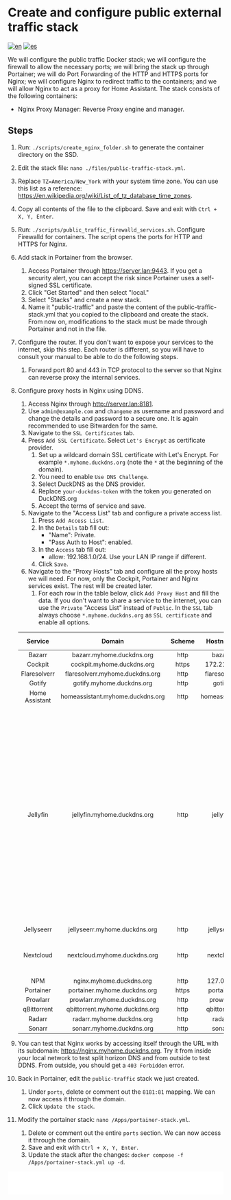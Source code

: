 # Create and configure public external traffic stack

[![en](https://img.shields.io/badge/lang-en-blue.svg)](Create%20and%20configure%20public%20external%20traffic%20stack.md)
[![es](https://img.shields.io/badge/lang-es-blue.svg)](Create%20and%20configure%20public%20external%20traffic%20stack.es.md)

We will configure the public traffic Docker stack; we will configure the firewall to allow the necessary ports; we will bring the stack up through Portainer; we will do Port Forwarding of the HTTP and HTTPS ports for Nginx; we will configure Nginx to redirect traffic to the containers; and we will allow Nginx to act as a proxy for Home Assistant. The stack consists of the following containers:

- Nginx Proxy Manager: Reverse Proxy engine and manager.

## Steps

1. Run: `./scripts/create_nginx_folder.sh` to generate the container directory on the SSD.
2. Edit the stack file: `nano ./files/public-traffic-stack.yml`.
3. Replace `TZ=America/New_York` with your system time zone. You can use this list as a reference: https://en.wikipedia.org/wiki/List_of_tz_database_time_zones.
4. Copy all contents of the file to the clipboard. Save and exit with `Ctrl + X, Y, Enter`.
5. Run: `./scripts/public_traffic_firewalld_services.sh`. Configure Firewalld for containers. The script opens the ports for HTTP and HTTPS for Nginx.
6. Add stack in Portainer from the browser.
    1. Access Portainer through https://server.lan:9443. If you get a security alert, you can accept the risk since Portainer uses a self-signed SSL certificate.
    2. Click "Get Started" and then select "local."
    3. Select "Stacks" and create a new stack.
    4. Name it "public-traffic" and paste the content of the public-traffic-stack.yml that you copied to the clipboard and create the stack. From now on, modifications to the stack must be made through Portainer and not in the file.
7. Configure the router. If you don't want to expose your services to the internet, skip this step. Each router is different, so you will have to consult your manual to be able to do the following steps.
    1. Forward port 80 and 443 in TCP protocol to the server so that Nginx can reverse proxy the internal services.
8. Configure proxy hosts in Nginx using DDNS.
    1. Access Nginx through http://server.lan:8181.
    2. Use ` admin@example.com ` and `changeme` as username and password and change the details and password to a secure one. It is again recommended to use Bitwarden for the same.
    3. Navigate to the `SSL Certificates` tab.
    4. Press `Add SSL Certificate`. Select `Let's Encrypt` as certificate provider.
        1. Set up a wildcard domain SSL certificate with Let's Encrypt. For example `*.myhome.duckdns.org` (note the `*` at the beginning of the domain).
        2. You need to enable `Use DNS Challenge`.
        3. Select DuckDNS as the DNS provider.
        4. Replace `your-duckdns-token` with the token you generated on DuckDNS.org
        5. Accept the terms of service and save.
    5. Navigate to the "Access List" tab and configure a private access list.
        1. Press `Add Access List`.
        2. In the `Details` tab fill out:
            - "Name": Private.
            - "Pass Auth to Host": enabled.
        3. In the `Access` tab fill out:
            - allow: 192.168.1.0/24. Use your LAN IP range if different.
        4. Click `Save`.
    6. Navigate to the “Proxy Hosts” tab and configure all the proxy hosts we will need. For now, only the Cockpit, Portainer and Nginx services exist. The rest will be created later.
        1. For each row in the table below, click `Add Proxy Host` and fill the data. If you don't want to share a service to the internet, you can use the `Private` "Access List" instead of `Public`. In the `SSL` tab always choose `*.myhome.duckdns.org` as `SSL certificate` and enable all options.

    |    Service     |              Domain              | Scheme |   Hostname    | Port | Block Exploits | Websockets | Access List | Advanced                                                                                                                                                                                                                                                                                                                                                                                                                                                                                                                                                                                                                             |
    |:--------------:|:--------------------------------:|:------:|:-------------:|:----:|:--------------:|:----------:|:-----------:|--------------------------------------------------------------------------------------------------------------------------------------------------------------------------------------------------------------------------------------------------------------------------------------------------------------------------------------------------------------------------------------------------------------------------------------------------------------------------------------------------------------------------------------------------------------------------------------------------------------------------------------|
    |     Bazarr     |    bazarr.myhome.duckdns.org     |  http  |    bazarr     | 6767 |    enabled     |  enabled   |   Public    | N/A                                                                                                                                                                                                                                                                                                                                                                                                                                                                                                                                                                                                                                  |
    |    Cockpit     |    cockpit.myhome.duckdns.org    | https  |  172.21.0.1   | 9090 |    enabled     |  enabled   |   Private   | N/A                                                                                                                                                                                                                                                                                                                                                                                                                                                                                                                                                                                                                                  |
    |  Flaresolverr  | flaresolverr.myhome.duckdns.org  |  http  | flaresolverr  | 8191 |    enabled     |  enabled   |   Private   | N/A                                                                                                                                                                                                                                                                                                                                                                                                                                                                                                                                                                                                                                  |
    |     Gotify     |    gotify.myhome.duckdns.org     |  http  |    gotify     |  80  |    enabled     |  enabled   |   Public    | N/A                                                                                                                                                                                                                                                                                                                                                                                                                                                                                                                                                                                                                                  |
    | Home Assistant | homeassistant.myhome.duckdns.org |  http  | homeassistant | 8123 |    enabled     |  enabled   |   Public    | N/A                                                                                                                                                                                                                                                                                                                                                                                                                                                                                                                                                                                                                                  |
    |    Jellyfin    |   jellyfin.myhome.duckdns.org    |  http  |   jellyfin    | 8096 |    enabled     |  enabled   |   Public    | <pre><code># Disable buffering when the nginx proxy gets very resource heavy upon streaming<br>proxy_buffering off;<br># Proxy main Jellyfin traffic<br>proxy_set_header X-Real-IP \$remote_addr;<br>proxy_set_header X-Forwarded-Protocol \$scheme;<br>proxy_set_header X-Forwarded-Host $http_host;<br>proxy_headers_hash_max_size 2048;<br>proxy_headers_hash_bucket_size 128;<br># Security / XSS Mitigation Headers<br># NOTE: X-Frame-Options may cause issues with the webOS app<br>add_header X-Frame-Options "SAMEORIGIN";<br>add_header X-XSS-Protection "0";<br>add_header X-Content-Type-Options "nosniff";</code></pre> |
    |   Jellyseerr   |  jellyseerr.myhome.duckdns.org   |  http  |  jellyseerr   | 5055 |    enabled     |  enabled   |   Public    | N/A                                                                                                                                                                                                                                                                                                                                                                                                                                                                                                                                                                                                                                  |
    |   Nextcloud    |   nextcloud.myhome.duckdns.org   |  http  |   nextcloud   |  80  |    enabled     |  enabled   |   Public    | <pre><code>client_body_buffer_size 512k;<br>proxy_read_timeout 86400s;<br>client_max_body_size 0;</code></pre>                                                                                                                                                                                                                                                                                                                                                                                                                                                                                                                       |
    |      NPM       |     nginx.myhome.duckdns.org     |  http  |   127.0.0.1   |  81  |    enabled     |  enabled   |   Private   | N/A                                                                                                                                                                                                                                                                                                                                                                                                                                                                                                                                                                                                                                  |
    |   Portainer    |   portainer.myhome.duckdns.org   | https  |   portainer   | 9443 |    enabled     |  enabled   |   Private   | N/A                                                                                                                                                                                                                                                                                                                                                                                                                                                                                                                                                                                                                                  |
    |    Prowlarr    |   prowlarr.myhome.duckdns.org    |  http  |   prowlarr    | 9696 |    enabled     |  enabled   |   Public    | N/A                                                                                                                                                                                                                                                                                                                                                                                                                                                                                                                                                                                                                                  |
    |  qBittorrent   |  qbittorrent.myhome.duckdns.org  |  http  |  qbittorrent  | 8080 |    enabled     |  enabled   |   Public    | N/A                                                                                                                                                                                                                                                                                                                                                                                                                                                                                                                                                                                                                                  |
    |     Radarr     |    radarr.myhome.duckdns.org     |  http  |    radarr     | 7878 |    enabled     |  enabled   |   Public    | N/A                                                                                                                                                                                                                                                                                                                                                                                                                                                                                                                                                                                                                                  |
    |     Sonarr     |    sonarr.myhome.duckdns.org     |  http  |    sonarr     | 8989 |    enabled     |  enabled   |   Public    | N/A                                                                                                                                                                                                                                                                                                                                                                                                                                                                                                                                                                                                                                  |

9. You can test that Nginx works by accessing itself through the URL with its subdomain: https://nginx.myhome.duckdns.org. Try it from inside your local network to test split horizon DNS and from outside to test DDNS. From outside, you should get a `403 Forbidden` error.
10. Back in Portainer, edit the `public-traffic` stack we just created.
    1. Under `ports`, delete or comment out the `8181:81` mapping. We can now access it through the domain.
    2. Click `Update the stack`.
11. Modify the portainer stack: `nano /Apps/portainer-stack.yml`.
    1. Delete or comment out the entire `ports` section. We can now access it through the domain.
    2. Save and exit with `Ctrl + X, Y, Enter`.
    3. Update the stack after the changes: `docker compose -f /Apps/portainer-stack.yml up -d`.

[<img width="33.3%" src="buttons/prev-Configure dns.svg" alt="Configure DNS">](Configure%20dns.md)[<img width="33.3%" src="buttons/jump-Index.svg" alt="Index">](README.md)[<img width="33.3%" src="buttons/next-Create and configure nextcloud stack.svg" alt="Create and configure Nextcloud stack">](Create%20and%20configure%20nextcloud%20stack.md)
